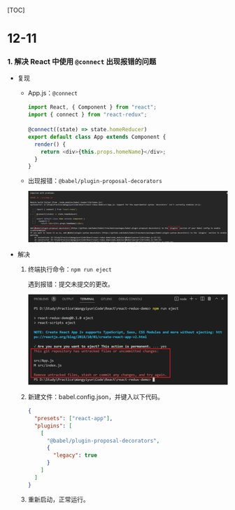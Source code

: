 [TOC]

# 12-11

### 1. 解决 React 中使用 `@connect` 出现报错的问题

* 复现
  * App.js：`@connect`

    ```js
    import React, { Component } from "react";
    import { connect } from "react-redux";
    
    @connect((state) => state.homeReducer)
    export default class App extends Component {
      render() {
        return <div>{this.props.homeName}</div>;
      }
    }
    ```

  * 出现报错：`@babel/plugin-proposal-decorators`

    ![image-20221211200539899](images/image-20221211200539899.png)

* 解决

  1. 终端执行命令：`npm run eject`

     遇到报错：提交未提交的更改。

     ![image-20221211200932745](images/image-20221211200932745.png)

  2. 新建文件：babel.config.json，并键入以下代码。

     ```json
     {
       "presets": ["react-app"],
       "plugins": [
         [
           "@babel/plugin-proposal-decorators",
           {
             "legacy": true
           }
         ]
       ]
     }
     ```

  3. 重新启动，正常运行。